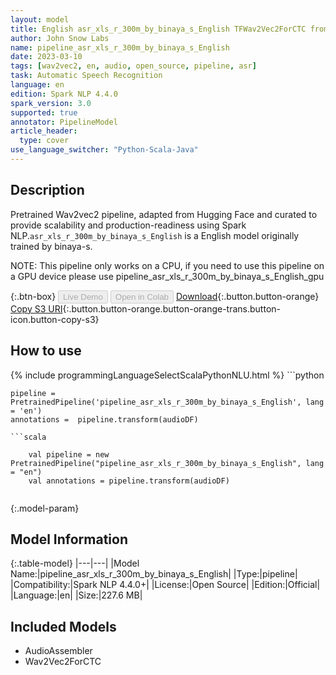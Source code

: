 ```yaml
---
layout: model
title: English asr_xls_r_300m_by_binaya_s_English TFWav2Vec2ForCTC from binaya-s
author: John Snow Labs
name: pipeline_asr_xls_r_300m_by_binaya_s_English
date: 2023-03-10
tags: [wav2vec2, en, audio, open_source, pipeline, asr]
task: Automatic Speech Recognition
language: en
edition: Spark NLP 4.4.0
spark_version: 3.0
supported: true
annotator: PipelineModel
article_header:
  type: cover
use_language_switcher: "Python-Scala-Java"
---
```


## Description

Pretrained Wav2vec2  pipeline, adapted from Hugging Face and curated to provide scalability and production-readiness using Spark NLP.`asr_xls_r_300m_by_binaya_s_English` is a English model originally trained by binaya-s.

NOTE: This pipeline only works on a CPU, if you need to use this pipeline on a GPU device please use pipeline_asr_xls_r_300m_by_binaya_s_English_gpu

{:.btn-box}
<button class="button button-orange" disabled>Live Demo</button>
<button class="button button-orange" disabled>Open in Colab</button>
[Download](https://s3.amazonaws.com/auxdata.johnsnowlabs.com/public/models/pipeline_asr_xls_r_300m_by_binaya_s_English_en_4.4.0_3.0_1678457625131.zip){:.button.button-orange}
[Copy S3 URI](s3://auxdata.johnsnowlabs.com/public/models/pipeline_asr_xls_r_300m_by_binaya_s_English_en_4.4.0_3.0_1678457625131.zip){:.button.button-orange.button-orange-trans.button-icon.button-copy-s3}

## How to use



<div class="tabs-box" markdown="1">
{% include programmingLanguageSelectScalaPythonNLU.html %}
```python

    pipeline = PretrainedPipeline('pipeline_asr_xls_r_300m_by_binaya_s_English', lang = 'en')
    annotations =  pipeline.transform(audioDF)
    
```
```scala

    val pipeline = new PretrainedPipeline("pipeline_asr_xls_r_300m_by_binaya_s_English", lang = "en")
    val annotations = pipeline.transform(audioDF)
    
```
</div>

{:.model-param}
## Model Information

{:.table-model}
|---|---|
|Model Name:|pipeline_asr_xls_r_300m_by_binaya_s_English|
|Type:|pipeline|
|Compatibility:|Spark NLP 4.4.0+|
|License:|Open Source|
|Edition:|Official|
|Language:|en|
|Size:|227.6 MB|

## Included Models

- AudioAssembler
- Wav2Vec2ForCTC